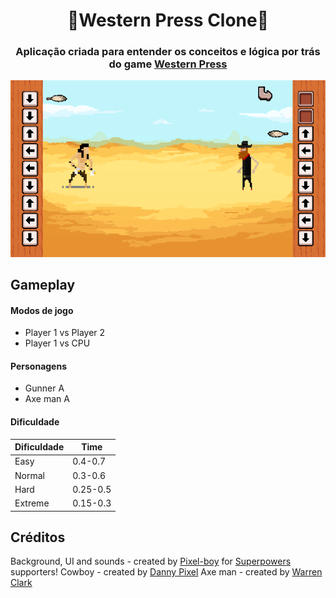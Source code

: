 <h1  align="center"  style="border-bottom: none;">🔫Western Press Clone🏹</h1>

<h3  align="center">Aplicação criada para entender os conceitos e lógica por trás do game <a  href="http://www.westernpressgame.com/">Western Press</a></h3>

 
![Screen](git/images/screen-1.PNG)

##  Gameplay

#### Modos de jogo

- Player 1 vs Player 2
- Player 1 vs CPU

#### Personagens
- Gunner A
- Axe man A

#### Dificuldade
| Dificuldade  | Time   |
|--------------|--------|
| Easy         |0.4-0.7 |
| Normal       |0.3-0.6 |
| Hard         |0.25-0.5|
| Extreme      |0.15-0.3|


## Créditos

 Background, UI and sounds - created by [Pixel-boy](https://twitter.com/2pblog1) for [Superpowers](http://superpowers-html5.com/) supporters!
Cowboy - created by [Danny Pixel](https://www.instagram.com/dannypixel/)
Axe man - created by [Warren Clark](https://lionheart963.itch.io/axe-bandit)